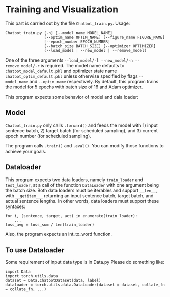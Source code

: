 # Training and Visualization

This part is carried out by the file ```Chatbot_train.py```. Usage:

```
Chatbot_train.py [-h] [--model_name MODEL_NAME]
                 [--optim_name OPTIM_NAME] [--figure_name FIGURE_NAME]
                 [--epoch_number EPOCH_NUMBER]
                 [--batch_size BATCH_SIZE] [--optimizer OPTIMIZER]
                 (--load_model | --new_model | --remove_model)
```

One of the three arguments ```--load_model/-l --new_model/-n --remove_model/-r``` is required. The model name defaults to ```chatbot_model_default.pkl``` and optimizer state name ```chatbot_optim_default.pkl``` unless otherwise specified by flags ```--model_name``` and ```--optim_name``` respectively. By default, this program trains the model for 5 epochs with batch size of 16 and Adam optimizer.

This program expects some behavior of model and dala loader:

## Model

```Chatbot_train.py``` only calls ```.forward()``` and feeds the model with 1) input sentence batch, 2) target batch (for scheduled sampling), and 3) current epoch number (for scheduled sampling).

The program calls ```.train()``` and ```.eval()```. You can modify those functions to achieve your goals.

## Dataloader

This program expects two data loaders, namely ```train_loader``` and ```test_loader```, at a call of the function ```DataLoader``` with one argument being the batch size. Both data loaders must be iterables and support ```__len__```, with ```__getitem___``` returning an input sentence batch, target batch, and actual sentence lengths. In other words, data loaders must support these syntaxes:

```
for i, (sentence, target, act) in enumerate(train_loader):
    ...
loss_avg = loss_sum / len(train_loader)
```

Also, the program expects an int_to_word function.
## To use Dataloader
Some requirement of input data type is in Data.py
Please do something like:
```
import Data
import torch.utils.data
dataset = Data.ChatbotDataset(data, label)
dataloader = torch.utils.data.DataLoader(dataset = dataset, collate_fn = collate_fn, ...)
```
